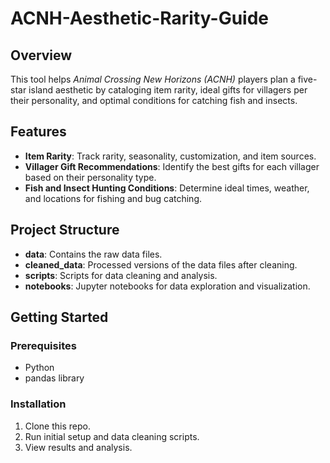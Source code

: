 # ACNH-Aesthetic-Rarity-Guide
## Overview
This tool helps *Animal Crossing New Horizons (ACNH)* players plan a five-star island aesthetic by cataloging item rarity, ideal gifts for villagers per their personality, and optimal conditions for catching fish and insects.

## Features
- **Item Rarity**: Track rarity, seasonality, customization, and item sources.
- **Villager Gift Recommendations**: Identify the best gifts for each villager based on their personality type.
- **Fish and Insect Hunting Conditions**: Determine ideal times, weather, and locations for fishing and bug catching.

## Project Structure
- **data**: Contains the raw data files.
- **cleaned_data**: Processed versions of the data files after cleaning.
- **scripts**: Scripts for data cleaning and analysis.
- **notebooks**: Jupyter notebooks for data exploration and visualization.

## Getting Started
### Prerequisites
- Python
- pandas library

### Installation
1. Clone this repo.
2. Run initial setup and data cleaning scripts.
3. View results and analysis.